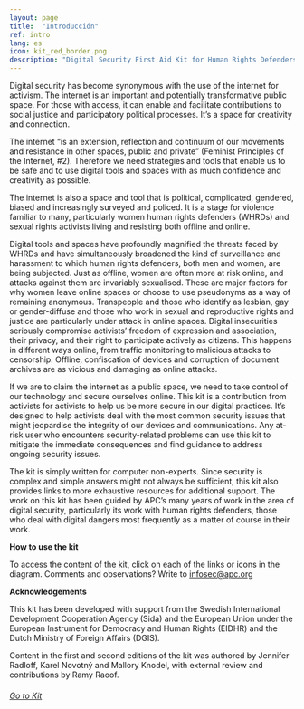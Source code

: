 ```yaml
---
layout: page
title:  "Introducción"
ref: intro
lang: es
icon: kit_red_border.png
description: "Digital Security First Aid Kit for Human Rights Defenders (2nd. edition)"
---
```


Digital security has become synonymous with the use of the internet for activism. The internet is an important and potentially transformative public space. For those with access, it can enable and facilitate contributions to social justice and participatory political processes. It’s a space for creativity and connection.

The internet “is an extension, reflection and continuum of our movements and resistance in other spaces, public and private” (Feminist Principles of the Internet, #2). Therefore we need strategies and tools that enable us to be safe and to use digital tools and spaces with as much confidence and creativity as possible.

The internet is also a space and tool that is political, complicated, gendered, biased and increasingly surveyed and policed. It is a stage for violence familiar to many, particularly women human rights defenders (WHRDs) and sexual rights activists living and resisting both offline and online.

Digital tools and spaces have profoundly magnified the threats faced by WHRDs and have simultaneously broadened the kind of surveillance and harassment to which human rights defenders, both men and women, are being subjected. Just as offline, women are often more at risk online, and attacks against them are invariably sexualised. These are major factors for why women leave online spaces or choose to use pseudonyms as a way of remaining anonymous. Transpeople and those who identify as lesbian, gay or gender-diffuse and those who work in sexual and reproductive rights and justice are particularly under attack in online spaces. Digital insecurities seriously compromise activists’ freedom of expression and association, their privacy, and their right to participate actively as citizens. This happens in different ways online, from traffic monitoring to malicious attacks to censorship. Offline, confiscation of devices and corruption of document archives are as vicious and damaging as online attacks.

If we are to claim the internet as a public space, we need to take control of our technology and secure ourselves online. This kit is a contribution from activists for activists to help us be more secure in our digital practices. It’s designed to help activists deal with the most common security issues that might jeopardise the integrity of our devices and communications. Any at-risk user who encounters security-related problems can use this kit to mitigate the immediate consequences and find guidance to address ongoing security issues.

The kit is simply written for computer non-experts. Since security is complex and simple answers might not always be sufficient, this kit also provides links to more exhaustive resources for additional support. The work on this kit has been guided by APC’s many years of work in the area of digital security, particularly its work with human rights defenders, those who deal with digital dangers most frequently as a matter of course in their work.

**How to use the kit**

To access the content of the kit, click on each of the links or icons in the diagram.
Comments and observations? Write to infosec@apc.org

**Acknowledgements**

This kit has been developed with support from the Swedish International Development Cooperation Agency (Sida) and the European Union under the European Instrument for Democracy and Human Rights (EIDHR) and the Dutch Ministry of Foreign Affairs (DGIS).

Content in the first and second editions of the kit was authored by Jennifer Radloff, Karel Novotný and Mallory Knodel, with external review and contributions by Ramy Raoof.

###### [Go to Kit]({{site.baseurl}}/index_es.html)